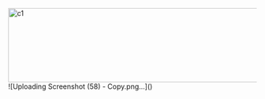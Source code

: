 
<img width="545" height="151" alt="c1" src="https://github.com/user-attachments/assets/ab698c8b-fe47-460a-a10e-4e375e948ad3" />
![Uploading Screenshot (58) - Copy.png…]()

